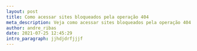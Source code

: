 ```yaml
---
layout: post
title: Como acessar sites bloqueados pela operação 404
meta_description: Veja como acessar sites bloqueados pela operação 404
author: andre_ribas
date: 2021-07-25 12:45:29
intro_paragraph: jjhdjdrfjjjf
---
```

